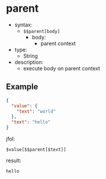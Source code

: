 # parent
- syntax:
  - `$$parent[body]`
    - body:
      - parent context
- type:
  - String
- description:
  - execute body on parent context

## Example
```json
{
  "value": {
    "text": "world" 
  },
  "text": "hello"
}
```

jfol:
```
$value[$$parent[$text]]
```

result:
```
hello
```